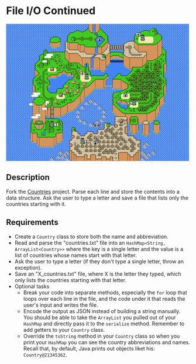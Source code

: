 # File I/O Continued

![screenshot](screenshot.jpg)

## Description

Fork the [Countries](../projects/Countries) project. Parse each line and store the contents into a data structure. Ask the user to type a letter and save a file that lists only the countries starting with it.

## Requirements

* Create a `Country` class to store both the name and abbreviation.
* Read and parse the "countries.txt" file into an `HashMap<String, ArrayList<Country>>` where the key is a single letter and the value is a list of countries whose names start with that letter.
* Ask the user to type a letter (if they don't type a single letter, throw an exception).
* Save an "X_countries.txt" file, where X is the letter they typed, which only lists the countries starting with that letter.
* Optional tasks
  * Break your code into separate methods, especially the `for` loop that loops over each line in the file, and the code under it that reads the user's input and writes the file.
  * Encode the output as JSON instead of building a string manually. You should be able to take the `ArrayList` you pulled out of your `HashMap` and directly pass it to the `serialize` method. Remember to add getters to your `Country` class.
  * Override the `toString` method in your `Country` class so when you print your `HashMap` you can see the country abbreviations and names. Recall that, by default, Java prints out objects liket his: `Country@21345362`.

